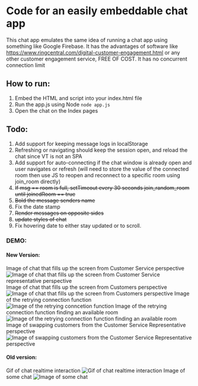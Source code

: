 # Code for an easily embeddable chat app

This chat app emulates the same idea of running a chat app using something like Google Firebase.
It has the advantages of software like https://www.ringcentral.com/digital-customer-engagement.html or any other customer engagement service, FREE OF COST. It has no concurrent connection limit 

## How to run:
1) Embed the HTML and script into your index.html file
2) Run the app.js using Node `node app.js`
3) Open the chat on the Index pages

## Todo: 
1) Add support for keeping message logs in localStorage
2) Refreshing or navigating should keep the session open, and reload the chat since VT is not an SPA
3) Add support for auto-connecting if the chat window is already open and user navigates or refresh (will need to store the value of the connected room then use JS to reopen and reconnect to a specific room using join_room directly)
4) ~~If msg == room is full, setTimeout every 30 seconds join_random_room until joinedRoom == true~~
5) ~~Bold the message senders name~~
6) Fix the date stamp
7) ~~Render messages on opposite sides~~
8) ~~update styles of chat~~
9) Fix hovering date to either stay updated or to scroll.


### DEMO:

#### New Version: 
Image of chat that fills up the screen from Customer Service perspective
![Image of chat that fills up the screen from Customer Service representative perspective](https://i.gyazo.com/8513f7e373bb7df90140efa13d575aa9.png)
Image of chat that fills up the screen from Customers perspective
![Image of chat that fills up the screen from Customers perspective](https://i.gyazo.com/24b3ac4243cd2a804d4e3d5db0f32f13.png)
Image of the retrying connection function
![Image of the retrying conncetion function](https://i.gyazo.com/24246dac3706102403d7bf66e53d7b0e.png)
Image of the retrying connection function finding an available room
![Image of the retrying connection function finding an available room](https://i.gyazo.com/9147246a3aeba22cba63c0519b3a8fdc.png)
Image of swapping customers from the Customer Service Representative perspective
![Image of swapping customers from the Customer Service Representative perspective](https://i.gyazo.com/870049965e7c6f70847a5ae6f2a89d5d.png)

#### Old version: 
Gif of chat realtime interaction
![Gif of chat realtime interaction](https://i.gyazo.com/cab0906fcdbf7d2d4daa754ee150c7a9.gif)
Image of some chat
![Image of some chat](https://i.gyazo.com/6e2e7525f7bb36e05fb7468fdf45ca3c.png)
